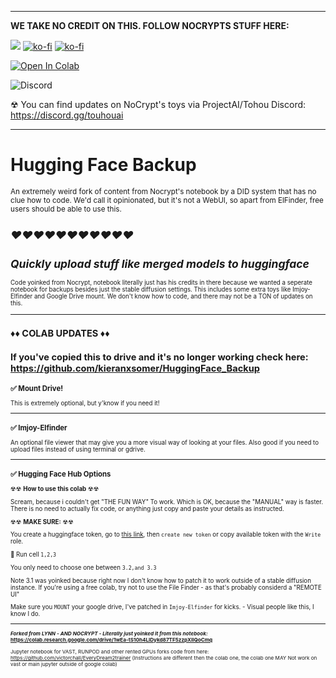 
-----------------
**WE TAKE NO CREDIT ON THIS. FOLLOW NOCRYPTS STUFF HERE:**

[![](https://dcbadge.vercel.app/api/shield/442099748669751297?style=flat)](https://lookup.guru/442099748669751297) [![ko-fi](https://img.shields.io/badge/Ko--fi-F16061?logo=ko-fi&logoColor=white&style=flat)](https://ko-fi.com/nocrypt) [![ko-fi](https://img.shields.io/badge/Patreon-F1465A?logo=patreon&logoColor=white&style=flat)](https://patreon.com/nocrypt) 


<a target="_blank" href="https://colab.research.google.com/github/kieranxsomer/HuggingFace_Backup/blob/main/HuggingFace_Backup.ipynb">
  <img src="https://colab.research.google.com/assets/colab-badge.svg" alt="Open In Colab"/>
</a>

![Discord](https://img.shields.io/discord/1024442483750490222?label=Earth%26Dusk&style=plastic)


☢ You can find updates on NoCrypt's toys via ProjectAI/Tohou Discord: https://discord.gg/touhouai


-----------------
# **Hugging Face Backup**
<small> An extremely weird fork of content from Nocrypt's notebook by a DID system that has no clue how to code. We'd call it opinionated, but it's not a WebUI, so apart from ElFinder, free users should be able to use this.

## ***❤❤❤❤❤❤❤❤❤❤❤***
*Quickly upload stuff like merged models to huggingface*
-----------------
<small>Code yoinked from Nocrypt, notebook literally just has his credits in there because we wanted a seperate notebook for backups besides just the stable diffusion settings. This includes some extra toys like Imjoy-Elfinder and Google Drive mount. We don't know how to code, and there may not be a TON of updates on this.



-----------------
## ♦♦ **COLAB UPDATES** ♦♦
If you've copied this to drive and it's no longer working check here: https://github.com/kieranxsomer/HuggingFace_Backup
-----------------
### ✅ **Mount Drive!**
This is extremely optional, but y'know if you need it! 

-----------------

### ✅ **Imjoy-Elfinder**

An optional file viewer that may give you a more visual way of looking at your files. Also good if you need to upload files instead of using terminal or gdrive. 

-----------------

###  ✅ **Hugging Face Hub Options**

☢☢ **How to use this colab** ☢☢

Scream, because i couldn't get "THE FUN WAY" To work.
Which is OK,  because the "MANUAL" way is faster. 
There is no need to actually fix code, or anything just copy and paste your details as instructed. 

☢☢ **MAKE SURE:** ☢☢

You create a huggingface token, go to [this link](https://huggingface.co/settings/tokens), then `create new token` or copy available token with the `Write` role.

🔼 Run cell `1,2,3`

You only need to choose one between `3.2,and 3.3`

Note 3.1 was yoinked because right now I don't know how to patch it to work outside of a stable diffusion instance.  If you're using a free colab, try not to use the File Finder - as that's probably considerd a "REMOTE UI"

Make sure you `MOUNT` your google drive, I've patched in `Imjoy-Elfinder` for kicks. - Visual people like this, I know I do.

-----------------
**<small> *Forked from LYNN - AND NOCRYPT - Literally just yoinked it from this notebook:* https://colab.research.google.com/drive/1wEa-tS10h4LlDykd87TF5zzpXIIQoCmq**

Jupyter notebook for VAST, RUNPOD and other rented GPUs forks code from here: https://github.com/victorchall/EveryDream2trainer
(Instructions are different then the colab one, the colab one MAY Not work on vast or main jupyter outside of google colab)








